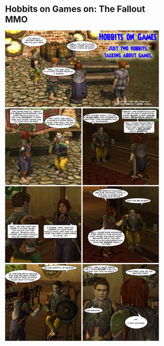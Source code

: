 # Hobbits on Games on: The Fallout MMO

![Hobbits on Games -- The Fallout MMO](../uploads/2009/04/hobbitsongames.jpg "Hobbits on Games -- The Fallout MMO")

